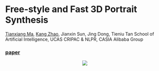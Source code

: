 # Free-style and Fast 3D Portrait Synthesis

[Tianxiang Ma](https://tianxiangma.github.io/), [Kang Zhao](https://kangzhao2.github.io/), Jianxin Sun, Jing Dong, Tieniu Tan
School of Artificial Intelligence, UCAS
CRIPAC & NLPR, CASIA
Alibaba Group

### [paper](https://arxiv.org/pdf/2306.15419.pdf)

<div align="center">
<img src=./assets/teaser.png>
</div>